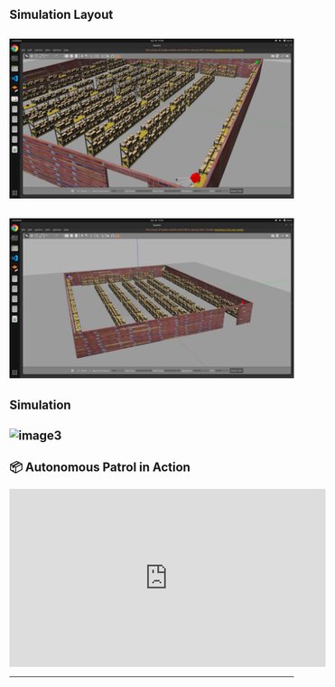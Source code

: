 ## Simulation Layout

![image1](simul1.jpg)
---
![image2](simul2.jpg)
---
## Simulation 
![image3](simulationimage.png)
---
## 📦 Autonomous Patrol in Action

<iframe width="560" height="315"
  src="https://www.youtube.com/embed/e1mFo_xL-tc"
  title="Warehouse Robot Demo"
  frameborder="0"
  allow="accelerometer; autoplay; clipboard-write; encrypted-media; gyroscope; picture-in-picture"
  allowfullscreen>
</iframe>

---

